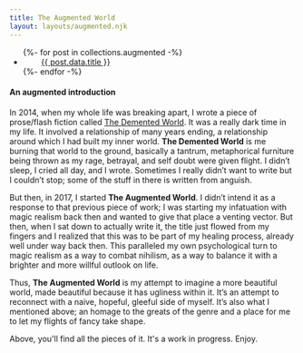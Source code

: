 ```yaml
---
title: The Augmented World
layout: layouts/augmented.njk
---
```


<ul id="collectionList" class="">
{%- for post in collections.augmented -%}
  <li><i style="margin-right:1rem;margin-left:1rem;color:#ff8c8c" class="fas fa-moon"></i><a href="{{ post.url | url }}">{{ post.data.title }}</a></li>
{%- endfor -%}
</ul>

<h4>An augmented introduction</h4>

In 2014, when my whole life was breaking apart, I wrote a piece of prose/flash fiction called [The Demented World](/posts/the-demented-world-index/). It was a really dark time in my life. It involved a relationship of many years ending, a relationship around which I had built my inner world. **The Demented World** is me burning that world to the ground, basically a tantrum, metaphorical furniture being thrown as my rage, betrayal, and self doubt were given flight. I didn’t sleep, I cried all day, and I wrote. Sometimes I really didn’t want to write but I couldn’t stop; some of the stuff in there is written from anguish.

But then, in 2017, I started **The Augmented World**. I didn’t intend it as a response to that previous piece of work; I was starting my infatuation with magic realism back then and wanted to give that place a venting vector. But then, when I sat down to actually write it, the title just flowed from my fingers and I realized that this was to be part of my healing process, already well under way back then. This paralleled my own psychological turn to magic realism as a way to combat nihilism, as a way to balance it with a brighter and more willful outlook on life.

Thus, **The Augmented World** is my attempt to imagine a more beautiful world, made beautiful because it has ugliness within it. It’s an attempt to reconnect with a naive, hopeful, gleeful side of myself. It’s also what I mentioned above; an homage to the greats of the genre and a place for me to let my flights of fancy take shape.

Above, you'll find all the pieces of it. It's a work in progress. Enjoy.
